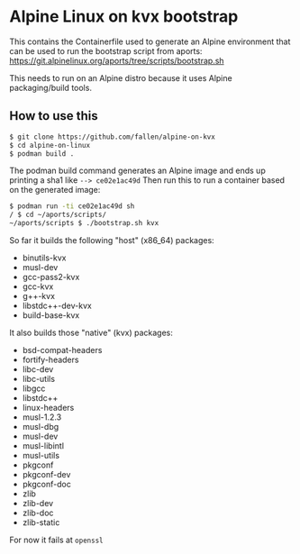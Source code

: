 # Alpine Linux on kvx bootstrap

This contains the Containerfile used to generate an Alpine environment that can be used to run the bootstrap script from aports: https://git.alpinelinux.org/aports/tree/scripts/bootstrap.sh

This needs to run on an Alpine distro because it uses Alpine packaging/build tools.

## How to use this

```bash
$ git clone https://github.com/fallen/alpine-on-kvx
$ cd alpine-on-linux
$ podman build .
```

The podman build command generates an Alpine image and ends up printing a sha1 like `--> ce02e1ac49d`
Then run this to run a container based on the generated image:

```bash
$ podman run -ti ce02e1ac49d sh
/ $ cd ~/aports/scripts/
~/aports/scripts $ ./bootstrap.sh kvx
```

So far it builds the following "host" (x86_64) packages:
* binutils-kvx
* musl-dev
* gcc-pass2-kvx
* gcc-kvx
* g++-kvx
* libstdc++-dev-kvx
* build-base-kvx

It also builds those "native" (kvx) packages:
* bsd-compat-headers
* fortify-headers
* libc-dev
* libc-utils
* libgcc
* libstdc++
* linux-headers
* musl-1.2.3
* musl-dbg
* musl-dev
* musl-libintl
* musl-utils
* pkgconf
* pkgconf-dev
* pkgconf-doc
* zlib
* zlib-dev
* zlib-doc
* zlib-static

For now it fails at `openssl`
